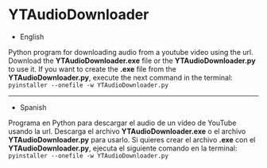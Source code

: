 # YTAudioDownloader

* English

Python program for downloading audio from a youtube video using the url.
Download the **YTAudioDownloader.exe** file or the **YTAudioDownloader.py** to use it. 
If you want to create the **.exe** file from the **YTAudioDownloader.py**, execute the next command in the terminal:
`pyinstaller --onefile -w YTAudioDownloader.py`

---

* Spanish

Programa en Python para descargar el audio de un vídeo de YouTube usando la url.
Descarga el archivo **YTAudioDownloader.exe** o el archivo **YTAudioDownloader.py** para usarlo.
Si quieres crear el archivo **.exe** con el **YTAudioDownloader.py**, ejecuta el siguiente comando en la terminal:
`pyinstaller --onefile -w YTAudioDownloader.py`